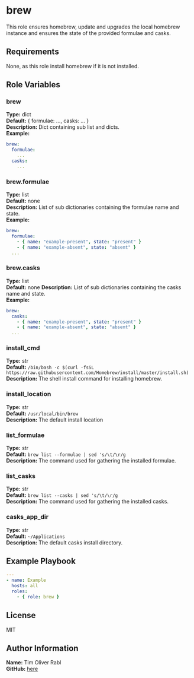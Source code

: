 brew
=========

This role ensures homebrew, update and upgrades the local homebrew instance and ensures the state of the provided formulae and casks.

Requirements
------------

None, as this role install homebrew if it is not installed.

Role Variables
--------------

### brew

**Type:** dict  
**Default:** { formulae: ..., casks: ... }  
**Description:** Dict containing sub list and dicts.  
**Example:**  

```yaml
brew:
  formulae:
    ...
  casks:
    ...
```

### brew.formulae

**Type:** list  
**Default:** none  
**Description:** List of sub dictionaries containing the formulae name and state.  
**Example:**  

```yaml
brew:
  formulae:
    - { name: "example-present", state: "present" }
    - { name: "example-absent", state: "absent" }
  ...
```


### brew.casks

**Type:** list  
**Default:** none
**Description:** List of sub dictionaries containing the casks name and state.  
**Example:**  

```yaml
brew:
  casks:
    - { name: "example-present", state: "present" }
    - { name: "example-absent", state: "absent" }
  ...
```

### install_cmd

**Type:** str  
**Default:**   `/bin/bash -c $(curl -fsSL https://raw.githubusercontent.com/Homebrew/install/master/install.sh)`  
**Description:** The shell install command for installing homebrew.  

### install_location

**Type:** str  
**Default:**  `/usr/local/bin/brew`  
**Description:** The default install location  

### list_formulae

**Type:** str  
**Default:**  `brew list --formulae | sed 's/\t/\r/g`  
**Description:** The command used for gathering the installed formulae.  

### list_casks

**Type:** str  
**Default:**  `brew list --casks | sed 's/\t/\r/g`  
**Description:** The command used for gathering the installed casks.  

### casks_app_dir

**Type:** str  
**Default:**  `~/Applications`  
**Description:** The default casks install directory.  

Example Playbook
----------------
```yaml
---
- name: Example
  hosts: all
  roles: 
    - { role: brew }
```

License
-------

MIT

Author Information
------------------

**Name:** Tim Oliver Rabl  
**GitHub:** [here](<https://github.com/timrabl>)
